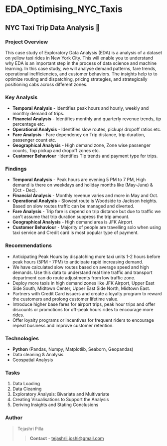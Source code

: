 # EDA_Optimising_NYC_Taxis
## NYC Taxi Trip Data Analysis 🚖

### Project Overview

This case study of Exploratory Data Analysis (EDA) is a analysis of a dataset on yellow taxi rides in New York City. This will enable you to understand why EDA is an important step in the process of data science and machine learning. In this case study, we will analyse demand patterns, fare trends, operational inefficiencies, and customer behaviors. The insights help to to optimize routing and dispatching, pricing strategies, and strategically positioning cabs across different zones.

### Key Analysis

- **Temporal Analysis** - Identifies peak hours and hourly, weekly and monthly demand of trips.
- **Financial Analysis** - Identifies monthly and quarterly revenue trends, tip percentage etc.
- **Operational Analysis** - Identifies slow routes, pickup/ dropoff ratios etc.
- **Fare Analysis** - Fare dependency on Trip distance, trip duration, passenger count etc.
- **Geographical Analysis** - High demand zone, Zone wise passenger counts, Top pickup and dropoff zones etc.
- **Customer Behaviour** -Identifies Tip trends and payment type for trips.

### Findings

- **Temporal Analysis** - Peak hours are evening 5 PM to 7 PM, High demand is there on weekdays and holiday months like (May-June) & (Oct - Dec).
- **Financial Analysis** - Monthly revenue varies and more in May and Oct.
- **Operational Analysis** - Slowest route is Woodside to Jackson heights. Based on slow routes traffic can be managed and diverted.
- **Fare Analysis** - Trip fare is depend on trip distance but due to traffic we can’t assume that trip duration suppress the trip amount.
- **Geographical Analysis** - High demand area is JFK Airport.
- **Customer Behaviour** - Majority of people are travelling solo when using taxi service and Credit card is most popular type of payment.

### Recommendations

- Anticipating Peak Hours by dispatching more taxi units 1-2 hours before peak hours (5PM - 7PM) to anticipate rapid increasing demand.
- We have calculated slow routes based on average speed and high demands. Use this data to understand real time traffic and transport department can do route adjustments from low traffic zone.
- Deploy more taxis in high demand zones like JFK Airport, Upper East Side South, Midtown Center, Upper East Side North, Midtown East.
- Partners with Credit Card issuers and create a loyalty program to reward the customers and prolong customer lifetime value.
- Introduce higher base fares for airport trips, peak hour trips and offer discounts or promotions for off-peak hours rides to encourage more rides.
- Offer loyalty programs or incentives for frequent riders to encourage repeat business and improve customer retention.

### Technologies
- **Python** (Pandas, Numpy, Matplotlib, Seaborn, Geopandas)
- Data cleaning & Analysis
- Geospatial Analysis

### Tasks
1. Data Loading
2. Data Cleaning
3. Exploratory Analysis: Bivariate and Multivariate
4. Creating Visualisations to Support the Analysis
5. Deriving Insights and Stating Conclusions

### Author
 > Tejashri Pilla
 >> **Contact** - tejashrii.joshi@gmail.com
